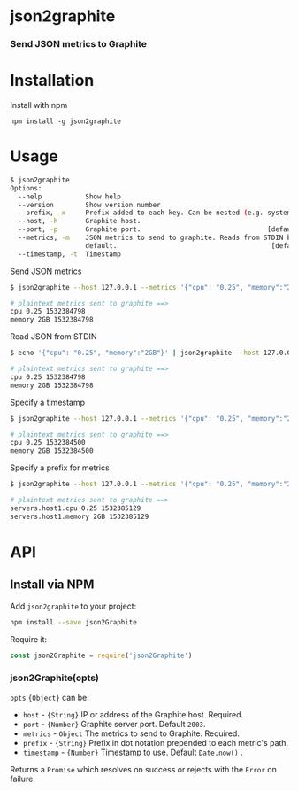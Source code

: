 # json2graphite
### Send JSON metrics to Graphite

# Installation

Install with npm

```shell
npm install -g json2graphite
```

# Usage

```bash
$ json2graphite
Options:
  --help           Show help                                           [boolean]
  --version        Show version number                                 [boolean]
  --prefix, -x     Prefix added to each key. Can be nested (e.g. system.values)
  --host, -h       Graphite host.                                     [required]
  --port, -p       Graphite port.                                [default: 2003]
  --metrics, -m    JSON metrics to send to graphite. Reads from STDIN by
                   default.                                       [default: "-"]
  --timestamp, -t  Timestamp
```

Send JSON metrics
```bash
$ json2graphite --host 127.0.0.1 --metrics '{"cpu": "0.25", "memory":"2GB"}'

# plaintext metrics sent to graphite ==>
cpu 0.25 1532384798
memory 2GB 1532384798
```

Read JSON from STDIN
```bash
$ echo '{"cpu": "0.25", "memory":"2GB"}' | json2graphite --host 127.0.0.1

# plaintext metrics sent to graphite ==>
cpu 0.25 1532384798
memory 2GB 1532384798
```

Specify a timestamp
```bash
$ json2graphite --host 127.0.0.1 --metrics '{"cpu": "0.25", "memory":"2GB"}' --timestamp 1532384500000

# plaintext metrics sent to graphite ==>
cpu 0.25 1532384500
memory 2GB 1532384500
```

Specify a prefix for metrics
```bash
$ json2graphite --host 127.0.0.1 --metrics '{"cpu": "0.25", "memory":"2GB"}' --prefix "servers.host1"

# plaintext metrics sent to graphite ==>
servers.host1.cpu 0.25 1532385129
servers.host1.memory 2GB 1532385129
```

# API
## Install via NPM
Add `json2graphite` to your project:
```bash
npm install --save json2Graphite
```

Require it:
```javascript
const json2Graphite = require('json2Graphite')
```

### json2Graphite(opts)
`opts` `{Object}` can be:
* `host` - `{String}` IP or address of the Graphite host. Required.
* `port` - `{Number}` Graphite server port. Default `2003`.
* `metrics` - `Object` The metrics to send to Graphite. Required.
* `prefix` - `{String}` Prefix in dot notation prepended to each metric's path.
* `timestamp` - `{Number}` Timestamp to use. Default `Date.now()` .

Returns a `Promise` which resolves on success or rejects with the `Error` on failure.
